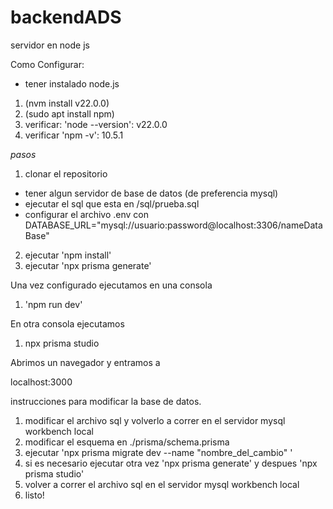 # backendADS
 servidor en node js



Como Configurar:
* tener instalado node.js
1. (nvm install v22.0.0)
2. (sudo apt install npm)
3. verificar: 'node --version': v22.0.0
4. verificar 'npm -v': 10.5.1


*pasos*
1. clonar el repositorio
* tener algun servidor de base de datos (de preferencia mysql)
* ejecutar el sql que esta en /sql/prueba.sql
* configurar el archivo .env con DATABASE_URL="mysql://usuario:password@localhost:3306/nameDataBase"


2. ejecutar 'npm install'
3. ejecutar 'npx prisma generate'


Una vez configurado ejecutamos en una consola
1. 'npm run dev'

En otra consola ejecutamos
1.  npx prisma studio


Abrimos un navegador y entramos a 

localhost:3000





instrucciones para modificar la base de datos.
1. modificar el archivo sql y volverlo a correr en el servidor mysql workbench local
2. modificar el esquema en ./prisma/schema.prisma
3. ejecutar 'npx prisma migrate dev --name "nombre_del_cambio"    '
4. si es necesario ejecutar otra vez 'npx prisma generate' y despues 'npx prisma studio'
5. volver a correr el archivo sql en el servidor mysql workbench local
6. listo!

